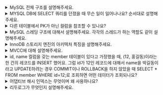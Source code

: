 
<details>
  <summary>MySQL 전체 구조를 설명해주세요.</summary>
  https://dev.mysql.com/doc/refman/8.4/en/pluggable-storage-overview.html   
  
  ![image](https://github.com/user-attachments/assets/4668fcec-3fc6-4b19-b12a-ecddc6097364)

</details>

<details>
  <summary>MYSQL DB에 SELECT 쿼리를 던졌을 때 무슨 일이 일어나나요? 순서대로 설명해주세요.</summary>
  1. 클라이언트가 MySQL 서버에 SELECT 쿼리를 보내면 서버는 클라이언트 요청을 수신하고 연결을 설정합니다.</br>
  2. 쿼리 파서는 사용자 요청으로 들어온 쿼리를 MySQL이 인식할 수 있는 최소 단위로 분리해 트리 형태의 구조로 만들어냅니다. 쿼리에 문법 오류가 있으면 오류가 반환됩니다.</br>
  3. 전처리기는 파서 과정에서 만들어진 파서 트리를 기반으로 쿼리 문장에 구조적인 문제점이 있는지 검토합니다.</br>
  4. 옵티마이저가 쿼리 실행 계획을 수립합니다. 옵티마이저는 인덱스 사용, 조인 순서, 필터링 조건 등의 요소를 고려하여 비용 기반 분석을 통해 최적의 경로를 결정합니다.</br>
  5. 실행 엔진은 옵티마이저에서 생성된 실행 계획대로 실제 쿼리를 실행합니다.</br>
  6. 실행 엔진은 핸들러를 통해 스토리지 엔진에게 요청을 보냅니다. 스토리지 엔진은 데이터 파일에서 데이터를 검색하고, 실행 엔진에 필요한 데이터를 반환합니다.</br>
  7. 실행 엔진이 스토리지 엔진으로부터 데이터를 가져오면, 이를 클라이언트가 이해할 수 있는 포맷으로 반환하여 결과를 반환합니다.</br>
</details>

<details>
  <summary>다른 테이블에서 PK가 아닌 컬럼을 참조할 수 있나요?</summary>
  PK가 아닌 컬럼을 참조할 수 있습니다. 단, 참조되는 컬럼이 Unique한 Key여야 합니다. 이는 참조 무결성을 보장하기 위함입니다. 
</details>

<details>
  <summary>MySQL 스레딩 구조에 대해서 설명해주세요. 각각의 스레드가 하는 역할도 같이 설명해주세요.</summary>
  MySQL 스레드는 포그라운드 스레드와 백그라운드 스레드로 이루어져있습니다. 포그라운드 스레드는 각 클라이언트 사용자가 요청하는 쿼리 문장을 처리합니다. 또한 InnoDB에서만 스레드가 버퍼나 캐시까지 처리하고 그 이후의 작업은 백그라운드 스레드에서 처리합니다. 백그라운드 스레드는 읽기, 쓰기, 로그 스레드로 이루져있으며 인서트 버퍼 병합, 로그 디스크 기록과 같은 작업이 처리됩니다.
</details>

<details>
  <summary>InnoDB 스토리지 엔진의 아키텍처 특징을 설명해주세요.</summary>
  프라이머리 키에 의해 클러스터링이 되고 외래 키를 지원하며 mvcc라는 특징을 갖고 있습니다.
</details>

<details>
  <summary>MVCC에 대해 설명해주세요.</summary>
  MVCC는 DBMS에서 동시성 제어를 위해 사용되는 기법 중 하나입니다. MVCC는 여러 트랜잭션이 동시에 데이터에 접근할 때 잠금을 사용하지 않고도 일관성있는 읽기를 제공하며, 트랜잭션 간의 충돌을 최소화하는 적이 주목적 입니다.
</details>

<details>
  <summary>id, name 컬럼을 갖는 member 테이블이 있다고 가정했을 때, (12, 홍길동)이라는 한 건의 레코드를 INSERT 했어요. 그럼 id가 12인 레코드에 대해서 name을 박길동이라고 UPDATE하려는 경우 COMMIT이나 ROLLBACK을 하지 않았을 때 SELECT * FROM member WHERE id=12;로 조회하면 어떤 데이터가 조회되나요?</summary>
  MySQL 서버의 설정된 트랜잭션 격리 수준에 따라 다르게 조회됩니다.</br>
  READ_UNCOMMITED인 경우 InnoDB 버퍼 풀이 현재 가지고 있는 변경된 데이터를 읽어서 반환합니다.</br>
  READ_COMMITED, REPEATABLE_READ, SERIALIZABLE인 경우 아직 커밋되지 않았기 때문에 변경되기 이전의 내용을 보관하고 있는 언두 영역의 데이터를 반환합니다.
</details>

<details>
  <summary>어댑티브 해시 인덱스는 무엇이며 왜 사용하나요?</summary>
  어댑티브 해시 인덱스는 자주 접근되는 데이터 페이지에 대해 해시 인덱스를 자동으로 생성하는 InnoDB의 기능입니다. 어댑티브 해시 인덱스를 사용하지 않는 경우 B-Tree 인덱스에서 특정 값을 찾기 위해서는 B-Tree의 루트노트를 거쳐 브랜치 노드, 리프 노드까지 찾아야 원하는 레코드를 찾을 수 있습니다. 이는 성능 저하를 유발하기 때문에 B-Tree 검색 시간을 줄여주기 위해 사용합니다.
</details>

<details>
  <summary>리두로그가 무엇인지 설명해주세요.</summary>
  리두 로그는 MySQL에서 Write Ahead Logging(WAL)을 구현한 기능으로, 데이터베이스의 트랜잭션이 커밋되기 전 변경된 내용을 기록하는 로그 파일입니다. 장애 발생 시 빠른 복구를 위해 사용됩니다.
</details>
